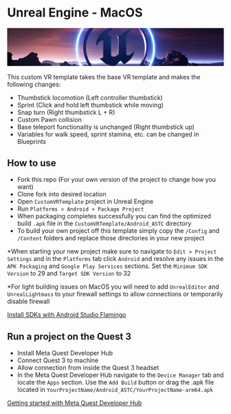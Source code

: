 # Unreal Engine - MacOS

[![Unreal Engine Logo](Images/unreal-engine.png)](https://www.unrealengine.com/)

This custom VR template takes the base VR template and makes the following changes:

* Thumbstick locomotion (Left controller thumbstick)
* Sprint (Click and hold left thumbstick while moving)
* Snap turn (Right thumbstick L + R)
* Custom Pawn collision
* Base teleport functionality is unchanged (Right thumbstick up)
* Variables for walk speed, sprint stamina, etc. can be changed in Blueprints

## How to use

* Fork this repo (For your own version of the project to change how you want)
* Clone fork into desired location
* Open `CustomVRTemplate` project in Unreal Engine
* Run `Platforms > Android > Package Project`
* When packaging completes successfully you can find the optimized build `.apk` file in the `CustomVRTemplate/Android_ASTC` directory
* To build your own project off this template simply copy the `/Config` and `/Content` folders and replace those directories in your new project


*When starting your new project make sure to navigate to `Edit > Project Settings` and in the `Platforms` tab click `Android` and resolve any issues in the `APK Packaging` and `Google Play Services` sections. Set the `Minimum SDK Version` to 29 and `Target SDK Version` to 32

*For light building issues on MacOS you will need to add `UnrealEditor` and `UnrealLightmass` to your firewall settings to allow connections or temporarily disable firewall

[Install SDKs with Android Studio Flamingo](https://developer.android.com/studio/releases/past-releases/as-flamingo-release-notes)

## Run a project on the Quest 3

* Install Meta Quest Developer Hub
* Connect Quest 3 to machine
* Allow connection from inside the Quest 3 headset
* In the Meta Quest Developer Hub navigate to the `Device Manager` tab and locate the `Apps` section. Use the `Add Build` button or drag the .apk file located in `YourProjectName/Android_ASTC/YourProjectName-arm64.apk`

[Getting started with Meta Quest Developer Hub](https://developers.meta.com/horizon/documentation/unity/ts-mqdh-getting-started)
